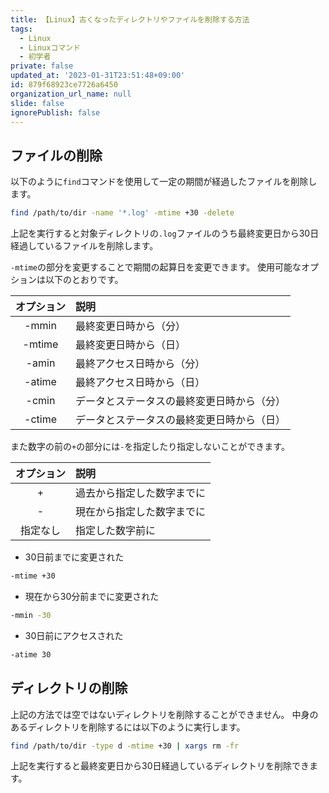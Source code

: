 ```yaml
---
title: 【Linux】古くなったディレクトリやファイルを削除する方法
tags:
  - Linux
  - Linuxコマンド
  - 初学者
private: false
updated_at: '2023-01-31T23:51:48+09:00'
id: 879f68923ce7726a6450
organization_url_name: null
slide: false
ignorePublish: false
---
```

## ファイルの削除
以下のように`find`コマンドを使用して一定の期間が経過したファイルを削除します。

```zsh
find /path/to/dir -name '*.log' -mtime +30 -delete
```

上記を実行すると対象ディレクトリの`.log`ファイルのうち最終変更日から30日経過しているファイルを削除します。

`-mtime`の部分を変更することで期間の起算日を変更できます。
使用可能なオプションは以下のとおりです。


| オプション|説明|
|:-----------:|:------------|
| -mmin|最終変更日時から（分）|
| -mtime|最終変更日時から（日）|
| -amin|最終アクセス日時から（分）|
| -atime|最終アクセス日時から（日）|
| -cmin|データとステータスの最終変更日時から（分）|
| -ctime|データとステータスの最終変更日時から（日）|


また数字の前の`+`の部分には`-`を指定したり指定しないことができます。

| オプション|説明|
|:-----------:|:------------|
| + |過去から指定した数字までに|
| - |現在から指定した数字までに|
| 指定なし |指定した数字前に|

- 30日前までに変更された

```zsh
-mtime +30
```

- 現在から30分前までに変更された

```zsh
-mmin -30
```

- 30日前にアクセスされた
```zsh
-atime 30
```

## ディレクトリの削除
上記の方法では空ではないディレクトリを削除することができません。
中身のあるディレクトリを削除するには以下のように実行します。

```zsh
find /path/to/dir -type d -mtime +30 | xargs rm -fr
```

上記を実行すると最終変更日から30日経過しているディレクトリを削除できます。

